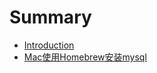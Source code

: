 # Summary

* [Introduction](README.md)
* [Mac使用Homebrew安装mysql](macshi-yong-homebrew-an-zhuang-mysql.md)

